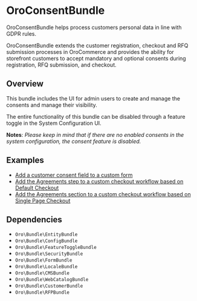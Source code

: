 # OroConsentBundle

OroConsentBundle helps process customers personal data in line with GDPR rules.

OroConsentBundle extends the customer registration, checkout and RFQ submission processes in OroCommerce and provides the ability for storefront customers to accept mandatory and optional consents during registration, RFQ submission, and checkout.

## Overview

This bundle includes the UI for admin users to create and manage the consents and manage their visibility.

The entire functionality of this bundle can be disabled through a feature toggle in the System Configuration UI.

**Notes**: _Please keep in mind that if there are no enabled consents in the system configuration, the consent feature is disabled._

## Examples

* [Add a customer consent field to a custom form](./Resources/doc/add_form_field.md)
* [Add the Agreements step to a custom checkout workflow based on Default Checkout](./Resources/doc/default_checkout.md)
* [Add the Agreements section to a custom checkout workflow based on Single Page Checkout](./Resources/doc/single_page_checkout.md)

## Dependencies

* `Oro\Bundle\EntityBundle`
* `Oro\Bundle\ConfigBundle`
* `Oro\Bundle\FeatureToggleBundle`
* `Oro\Bundle\SecurityBundle`
* `Oro\Bundle\FormBundle`
* `Oro\Bundle\LocaleBundle`
* `Oro\Bundle\CMSBundle`
* `Oro\Bundle\WebCatalogBundle`
* `Oro\Bundle\CustomerBundle`
* `Oro\Bundle\RFPBundle`
